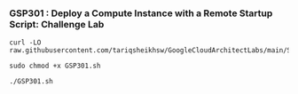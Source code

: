 ### GSP301 :  Deploy a Compute Instance with a Remote Startup Script: Challenge Lab 

```
curl -LO raw.githubusercontent.com/tariqsheikhsw/GoogleCloudArchitectLabs/main/Solutions/GSP301.sh

sudo chmod +x GSP301.sh

./GSP301.sh
```


